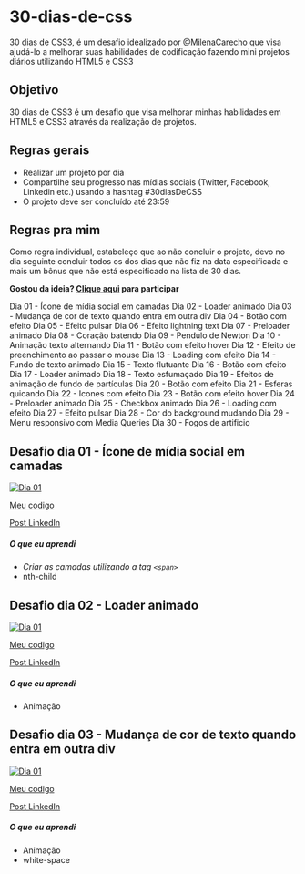 # 30-dias-de-css

30 dias de CSS3, é um desafio idealizado por [@MilenaCarecho](https://twitter.com/MilenaCarecho)   que visa ajudá-lo a melhorar suas habilidades de codificação fazendo mini projetos diários utilizando HTML5 e CSS3

## Objetivo

30 dias de CSS3 é um desafio que visa melhorar minhas habilidades em HTML5 e CSS3 através da realização de projetos.



## Regras gerais

- Realizar um projeto por dia
- Compartilhe seu progresso nas mídias sociais (Twitter, Facebook, Linkedin etc.) usando a hashtag #30diasDeCSS
- O projeto deve ser concluído até 23:59

## Regras pra mim

Como regra individual, estabeleço que  ao não concluir o projeto, devo no dia seguinte concluir todos os dos dias que não fiz na data especificada e mais um bônus que não está especificado na lista de 30 dias.



**Gostou da ideia? [Clique aqui](https://github.com/MilenaCarecho/30diasDeCSS/issues/1) para participar**



Dia 01 - Ícone de mídia social em camadas
Dia 02 - Loader animado
Dia 03 - Mudança de cor de texto quando entra em outra div
Dia 04 - Botão com efeito
Dia 05 - Efeito pulsar
Dia 06 - Efeito lightning text
Dia 07 - Preloader animado
Dia 08 - Coração batendo
Dia 09 - Pendulo de Newton
Dia 10 - Animação texto alternando
Dia 11 - Botão com efeito hover
Dia 12 - Efeito de preenchimento ao passar o mouse
Dia 13 - Loading com efeito
Dia 14 - Fundo de texto animado
Dia 15 - Texto flutuante
Dia 16 - Botão com efeito
Dia 17 - Loader animado
Dia 18 - Texto esfumaçado
Dia 19 - Efeitos de animação de fundo de partículas
Dia 20 - Botão com efeito
Dia 21 - Esferas quicando
Dia 22 - Icones com efeito
Dia 23 - Botão com efeito hover
Dia 24 - Preloader animado
Dia 25 - Checkbox animado
Dia 26 - Loading com efeito
Dia 27 - Efeito pulsar
Dia 28 - Cor do background mudando
Dia 29 - Menu responsivo com Media Queries
Dia 30 - Fogos de artificio

## Desafio dia 01 - Ícone de mídia social em camadas

[![Dia 01](https://user-images.githubusercontent.com/37448340/88348819-d38d7000-cd24-11ea-99d1-39b04afb77f2.gif)](https://user-images.githubusercontent.com/37448340/88348819-d38d7000-cd24-11ea-99d1-39b04afb77f2.gif)

[Meu codigo](https://github.com/rockiir/30-dias-de-css/tree/main/Desafio%201%20-%20%20%C3%8Dcone%20de%20m%C3%ADdia%20social%20em%20camadas)

[Post LinkedIn](https://www.linkedin.com/posts/raquel-matos-mauricio_30diasdecss-devs-css-activity-6768744619153870848-GO9d)

##### O que eu aprendi

- *Criar as camadas utilizando a tag `<span>`*
- nth-child

## Desafio dia 02 - Loader animado

[![Dia 01](https://j.gifs.com/OMOREB.gif)](https://j.gifs.com/OMOREB.giff)

[Meu codigo](https://github.com/rockiir/30-dias-de-css/tree/main/desafio%2030%20dias%20de%20css/Desafio%202%20-%20Loader%20animado)

[Post LinkedIn](https://www.linkedin.com/feed/update/urn:li:activity:6769021369175818240/)

##### O que eu aprendi

- Animação



## Desafio dia 03 - Mudança de cor de texto quando entra em outra div

[![Dia 01]()](https://j.gifs.com/OMOREB.giff)

[Meu codigo]()

[Post LinkedIn]()

##### O que eu aprendi

- Animação
- white-space